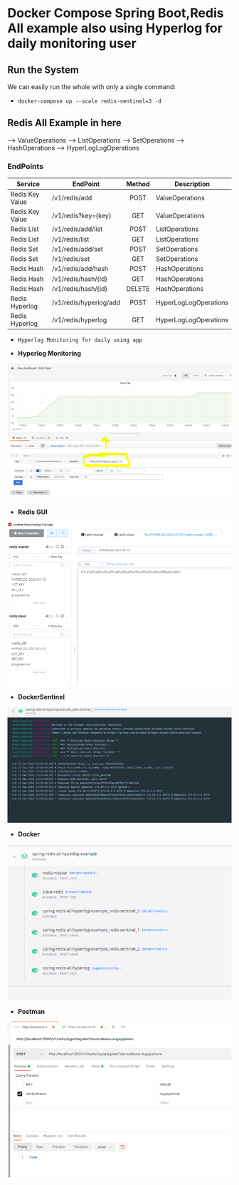 # Docker Compose Spring Boot,Redis All example also using Hyperlog for daily monitoring user

## Run the System
We can easily run the whole with only a single command:

* `docker-compose up --scale redis-sentinel=3 -d`

## Redis All Example in here

--> ValueOperations
--> ListOperations
--> SetOperations
--> HashOperations
--> HyperLogLogOperations

### EndPoints ###

| Service           | EndPoint                      | Method | Description               |
| ----------------- | ----------------------------- | :-----:| ------------------------- |
| Redis Key Value   | /v1/redis/add    				| POST   | ValueOperations           |
| Redis Key Value   | /v1/redis?key={key}        	| GET    | ValueOperations       	 |
| Redis List        | /v1/redis/add/list        	| POST   | ListOperations     	     |
| Redis List        | /v1/redis/list        		| GET    | ListOperations     	     |
| Redis Set         | /v1/redis/add/set         	| POST   | SetOperations     	     |
| Redis Set         | /v1/redis/set        	      	| GET    | SetOperations     	     |
| Redis Hash        | /v1/redis/add/hash    	    | POST   | HashOperations     	     |
| Redis Hash        | /v1/redis/hash/{id}    	    | GET    | HashOperations     	     |
| Redis Hash        | /v1/redis/hash/{id}    	    | DELETE | HashOperations     	     |
| Redis Hyperlog    | /v1/redis/hyperlog/add   	    | POST   | HyperLogLogOperations     |
| Redis Hyperlog    | /v1/redis/hyperlog     	    | GET    | HyperLogLogOperations     |

* `Hyperlog Monitoring for daily using app`

- **Hyperlog Monitoring**

![Hyperlog](https://github.com/tugayesilyurt/spring-redis-all-hyperlog-example/blob/main/assets/Grafana.PNG)

- **Redis GUI**

![Redis GUI](https://github.com/tugayesilyurt/spring-redis-all-hyperlog-example/blob/main/assets/RedisGUI.PNG)

- **DockerSentinel**

![DockerSentinel](https://github.com/tugayesilyurt/spring-redis-all-hyperlog-example/blob/main/assets/DockerSentinel.PNG)
	
- **Docker**

![Docker](https://github.com/tugayesilyurt/spring-redis-all-hyperlog-example/blob/main/assets/Docker.PNG)
	
- **Postman**

![Postman](https://github.com/tugayesilyurt/spring-redis-all-hyperlog-example/blob/main/assets/Postman.PNG)